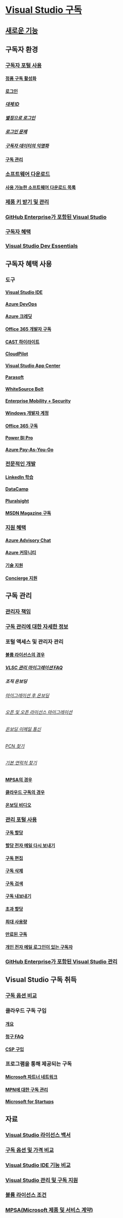 # [Visual Studio 구독](index.md)
## [새로운 기능](whats-new-in-subscriptions.md)
## 구독자 환경
### [구독자 포털 사용](using-the-subscriber-portal.md)
#### [정품 구독 활성화](activate-store-subscriptions.md)
#### [로그인](signing-in.md)
##### [대체 ID](vs-alternate-identity.md)
##### [별칭으로 로그인](aliasing.md)
##### [로그인 문제](sign-in-issues.md)
##### [구독자 데이터의 익명화](anonymization.md)
#### [구독 관리](manage-vs-subscriptions.md)
### [소프트웨어 다운로드](subscriber-downloads.md)
#### [사용 가능한 소프트웨어 다운로드 목록](software-download-list.md)
### [제품 키 받기 및 관리](product-keys.md)
### [GitHub Enterprise가 포함된 Visual Studio](access-github.md)
### [구독자 혜택](subscriber-benefits.md)
### [Visual Studio Dev Essentials](join-dev-essentials.md)
## 구독자 혜택 사용
### 도구
#### [Visual Studio IDE](vs-ide-benefit.md)
#### [Azure DevOps](vs-azure-devops.md)
#### [Azure 크레딧](vs-azure.md)
#### [Office 365 개발자 구독](vs-office-dev.md)
#### [CAST 하이라이트](vs-cast.md)
#### [CloudPilot](vs-cloudpilot.md)
#### [Visual Studio App Center](vs-visual-studio-app-center.md)
#### [Parasoft](vs-parasoft.md)
#### [WhiteSource Bolt](vs-whitesource.md)
#### [Enterprise Mobility + Security](vs-ems.md)
#### [Windows 개발자 계정](vs-windows-dev.md)
#### [Office 365 구독](vs-office365.md)
#### [Power BI Pro](vs-pbi.md)
#### [Azure Pay-As-You-Go](vs-azure-payg.md)
### [전문적인 개발](professional-development.md)
#### [LinkedIn 학습](vs-linkedin-learning.md)
#### [DataCamp](vs-datacamp.md)
#### [Pluralsight](vs-pluralsight.md)
#### [MSDN Magazine 구독](vs-msdn.md)
### [지원 혜택](technical-support.md)
#### [Azure Advisory Chat](vs-azure-advisory-chat.md)
#### [Azure 커뮤니티](vs-azure-community.md)
#### [기술 지원](vs-tech-support.md)
#### [Concierge 지원](vs-concierge-chat.md)
## 구독 관리
### [관리자 책임](admin-responsibilities.md)
### [구독 관리에 대한 자세한 정보](subscription-management-info.md)
### 포털 액세스 및 관리자 관리
#### [볼륨 라이선스의 경우](volume-license-admins.md)
##### [VLSC 관리 마이그레이션 FAQ](vlsc-admin-faq.md)
##### 조직 온보딩
###### [마이그레이션 후 온보딩](post-migration-onboarding.md)
###### [오픈 및 오픈 라이선스 마이그레이션](open-migration.md)
###### [온보딩 이메일 통신](volume-license-onboarding-email.md)
###### [PCN 찾기](find-pcn.md)
###### [기본 연락처 찾기](find-primary-contact.md)
#### [MPSA의 경우](mpsa.md)
#### [클라우드 구독의 경우](cloud-admin.md)
#### [온보딩 비디오](https://youtu.be/plSu6fpi7UI)
### [관리 포털 사용](using-admin-portal.md)
#### [구독 할당](assign-license.md)
#### [할당 전자 메일 다시 보내기](resend-assignment-email.md)
#### [구독 편집](edit-license.md)
#### [구독 삭제](delete-license.md)
#### [구독 검색](search-license.md)
#### [구독 내보내기](exporting-subscriptions.md)
#### [초과 할당](handle-overclaimed-license.md)
#### [최대 사용량](maximum-usage.md)
#### [만료된 구독](handle-expired-license.md)
#### [개인 전자 메일 로그인이 있는 구독자](personal-email-sign-ins.md)
### [GitHub Enterprise가 포함된 Visual Studio 관리](assign-github.md)
## Visual Studio 구독 취득
### [구독 옵션 비교](https://visualstudio.microsoft.com/vs/pricing)
### 클라우드 구독 구입
#### [개요](vscloud-overview.md)
#### [청구 FAQ](vscloud-billing-faq.md)
#### [CSP 구입](vscloud-csp.md)
### 프로그램을 통해 제공되는 구독
#### [Microsoft 파트너 네트워크](program-mpn.md)
#### [MPN에 대한 구독 관리](manage-mpn-subscriptions.md)
#### [Microsoft for Startups](program-startups.md)
## 자료
### [Visual Studio 라이선스 백서](https://aka.ms/vslicensing)
### [구독 옵션 및 가격 비교](https://visualstudio.microsoft.com/vs/pricing)
### [Visual Studio IDE 기능 비교](https://visualstudio.microsoft.com/vs/compare)
### [Visual Studio 관리 및 구독 지원](https://visualstudio.microsoft.com/support/support-overview-vs)
### [볼륨 라이선스 조건](https://www.microsoft.com/en-us/licensing/product-licensing/products.aspx)
### [MPSA(Microsoft 제품 및 서비스 계약)](https://www.microsoft.com/en-us/licensing/mpsa/default.aspx)
